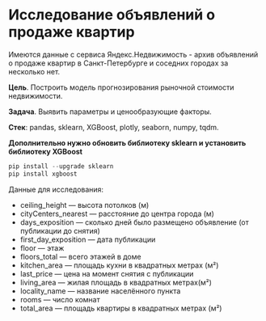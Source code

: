 # Исследование объявлений о продаже квартир

Имеются данные с сервиса Яндекс.Недвижимость - архив объявлений о продаже квартир в Санкт-Петербурге и соседних городах за несколько нет. 

**Цель**. Построить модель прогнозирования рыночной стоимости недвижимости.

**Задача**. Выявить параметры и ценообразующие факторы.

**Стек**: pandas, sklearn, XGBoost, plotly, seaborn, numpy, tqdm.

**Дополнительно нужно обновить библиотеку sklearn и установить библиотеку XGBoost**

```python
pip install --upgrade sklearn
pip install xgboost
```

Данные для исследования:
- ceiling_height — высота потолков (м)
- cityCenters_nearest — расстояние до центра города (м)
- days_exposition — сколько дней было размещено объявление (от публикации до снятия)
- first_day_exposition — дата публикации
- floor — этаж
- floors_total — всего этажей в доме 
- kitchen_area — площадь кухни в квадратных метрах (м²)
- last_price — цена на момент снятия с публикации
- living_area — жилая площадь в квадратных метрах(м²)
- locality_name — название населённого пункта
- rooms — число комнат
- total_area — площадь квартиры в квадратных метрах (м²)
